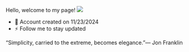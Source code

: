 Hello, welcome to my page!  ![](https://komarev.com/ghpvc/?username=CoderTrinh&color=ff69b4)
- 🌱 Account created on 11/23/2024
- ⚡ Follow me to stay updated
  
“Simplicity, carried to the extreme, becomes elegance.”— Jon Franklin
